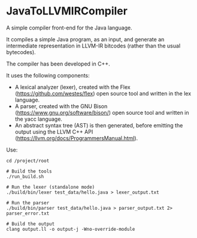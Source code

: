 # JavaToLLVMIRCompiler

A simple compiler front-end for the Java language.

It compiles a simple Java program, as an input, and generate an intermediate 
representation in LLVM-IR bitcodes (rather than the usual bytecodes).

The compiler has been developed in C++.

It uses the following components:
- A lexical analyzer (lexer), created with the Flex (https://github.com/westes/flex) open source tool and written in the lex language.
- A parser, created with the GNU Bison (https://www.gnu.org/software/bison/) open source tool and written in the yacc language.
- An abstract syntax tree (AST) is then generated, before emitting the output using
the LLVM C++ API (https://llvm.org/docs/ProgrammersManual.html).

Use:
```
cd /project/root

# Build the tools
./run_build.sh

# Run the lexer (standalone mode)
./build/bin/lexer test_data/hello.java > lexer_output.txt

# Run the parser
./build/bin/parser test_data/hello.java > parser_output.txt 2> parser_error.txt 

# Build the output
clang output.ll -o output-j -Wno-override-module
```
